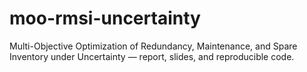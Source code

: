 # moo-rmsi-uncertainty
Multi-Objective Optimization of Redundancy, Maintenance, and Spare Inventory under Uncertainty — report, slides, and reproducible code.
